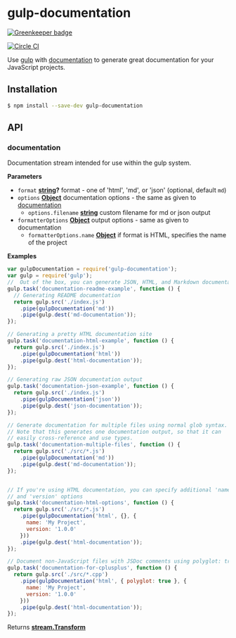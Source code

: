 # gulp-documentation

[![Greenkeeper badge](https://badges.greenkeeper.io/documentationjs/gulp-documentation.svg)](https://greenkeeper.io/)

[![Circle CI](https://circleci.com/gh/documentationjs/gulp-documentation.svg?style=svg)](https://circleci.com/gh/documentationjs/gulp-documentation)

Use [gulp](http://gulpjs.com/) with
[documentation](https://github.com/documentationjs/documentation)
to generate great documentation for your JavaScript projects.

## Installation

```sh
$ npm install --save-dev gulp-documentation
```

## API

<!-- Generated by documentation.js. Update this documentation by updating the source code. -->

### documentation

Documentation stream intended for use within the gulp system.

**Parameters**

-   `format` **[string](https://developer.mozilla.org/en-US/docs/Web/JavaScript/Reference/Global_Objects/String)?** format - one of 'html', 'md', or 'json' (optional, default `md`)
-   `options` **[Object](https://developer.mozilla.org/en-US/docs/Web/JavaScript/Reference/Global_Objects/Object)** documentation options - the same as given to [documentation](https://github.com/documentationjs/documentation)
    -   `options.filename` **[string](https://developer.mozilla.org/en-US/docs/Web/JavaScript/Reference/Global_Objects/String)** custom filename for md or json output
-   `formatterOptions` **[Object](https://developer.mozilla.org/en-US/docs/Web/JavaScript/Reference/Global_Objects/Object)** output options - same as given to documentation
    -   `formatterOptions.name` **[Object](https://developer.mozilla.org/en-US/docs/Web/JavaScript/Reference/Global_Objects/Object)** if format is HTML, specifies the name of the project

**Examples**

```javascript
var gulpDocumentation = require('gulp-documentation');
var gulp = require('gulp');
//  Out of the box, you can generate JSON, HTML, and Markdown documentation
gulp.task('documentation-readme-example', function () {
  // Generating README documentation
  return gulp.src('./index.js')
    .pipe(gulpDocumentation('md'))
    .pipe(gulp.dest('md-documentation'));
});

// Generating a pretty HTML documentation site
gulp.task('documentation-html-example', function () {
  return gulp.src('./index.js')
    .pipe(gulpDocumentation('html'))
    .pipe(gulp.dest('html-documentation'));
});

// Generating raw JSON documentation output
gulp.task('documentation-json-example', function () {
  return gulp.src('./index.js')
    .pipe(gulpDocumentation('json'))
    .pipe(gulp.dest('json-documentation'));
});

// Generate documentation for multiple files using normal glob syntax.
// Note that this generates one documentation output, so that it can
// easily cross-reference and use types.
gulp.task('documentation-multiple-files', function () {
  return gulp.src('./src/*.js')
    .pipe(gulpDocumentation('md'))
    .pipe(gulp.dest('md-documentation'));
});


// If you're using HTML documentation, you can specify additional 'name'
// and 'version' options
gulp.task('documentation-html-options', function () {
  return gulp.src('./src/*.js')
    .pipe(gulpDocumentation('html', {}, {
      name: 'My Project',
      version: '1.0.0'
    }))
    .pipe(gulp.dest('html-documentation'));
});

// Document non-JavaScript files with JSDoc comments using polyglot: true
gulp.task('documentation-for-cplusplus', function () {
  return gulp.src('./src/*.cpp')
    .pipe(gulpDocumentation('html', { polyglot: true }, {
      name: 'My Project',
      version: '1.0.0'
    }))
    .pipe(gulp.dest('html-documentation'));
});
```

Returns **[stream.Transform](https://nodejs.org/api/stream.html#stream_class_stream_transform)** 
